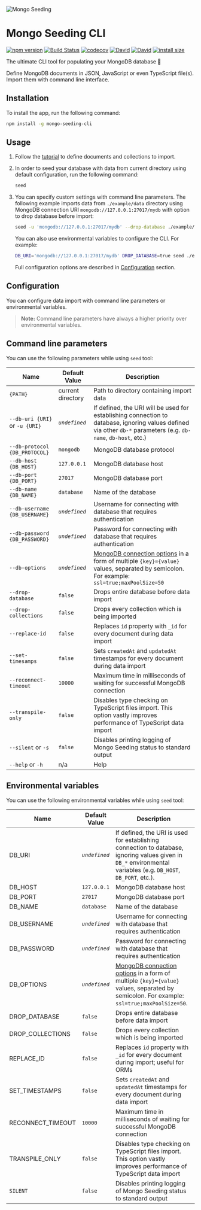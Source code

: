 ![Mongo Seeding](https://raw.githubusercontent.com/pkosiec/mongo-seeding/master/docs/assets/logo.png)

# Mongo Seeding CLI

[![npm version](https://badge.fury.io/js/mongo-seeding-cli.svg)](https://npmjs.org/package/mongo-seeding-cli) [![Build Status](https://travis-ci.org/pkosiec/mongo-seeding.svg?branch=master)](https://travis-ci.org/pkosiec/mongo-seeding) [![codecov](https://codecov.io/gh/pkosiec/mongo-seeding/branch/master/graph/badge.svg?flag=cli)](https://codecov.io/gh/pkosiec/mongo-seeding) [![David](https://img.shields.io/david/pkosiec/mongo-seeding.svg?path=cli)]() [![David](https://img.shields.io/david/dev/pkosiec/mongo-seeding.svg?path=cli)]() [![install size](https://packagephobia.now.sh/badge?p=mongo-seeding-cli)](https://packagephobia.now.sh/result?p=mongo-seeding-cli)

The ultimate CLI tool for populating your MongoDB database :rocket: 

Define MongoDB documents in JSON, JavaScript or even TypeScript file(s). Import them with command line interface.

## Installation

To install the app, run the following command:

```bash
npm install -g mongo-seeding-cli
```

## Usage

1. Follow the [tutorial](https://github.com/pkosiec/mongo-seeding/blob/master/docs/import-data-definition.md) to define documents and collections to import.
1. In order to seed your database with data from current directory using default configuration, run the following command:

    ```bash
    seed
    ```

1. You can specify custom settings with command line parameters. The following example imports data from `./example/data` directory using MongoDB connection URI `mongodb://127.0.0.1:27017/mydb` with option to drop database before import:

    ```bash
    seed -u 'mongodb://127.0.0.1:27017/mydb' --drop-database ./example/data
    ```

    You can also use environmental variables to configure the CLI. For example:

    ```bash
    DB_URI='mongodb://127.0.0.1:27017/mydb' DROP_DATABASE=true seed ./example/data
    ```

    Full configuration options are described in [Configuration](#configuration) section.

## Configuration

You can configure data import with command line parameters or environmental variables.

> **Note:** Command line parameters have always a higher priority over environmental variables.

## Command line parameters

You can use the following parameters while using `seed` tool:

| Name        | Default Value  | Description         |
|-------------|----------------|---------------------|
| `{PATH}` | current directory | Path to directory containing import data |
| `--db-uri {URI}` or `-u {URI}` | *`undefined`* | If defined, the URI will be used for establishing connection to database, ignoring values defined via other `db-*` parameters (e.g. `db-name`, `db-host`, etc.)
| `--db-protocol {DB_PROTOCOL}` | `mongodb` | MongoDB database protocol |
| `--db-host {DB_HOST}` | `127.0.0.1` | MongoDB database host |
| `--db-port {DB_PORT}` | `27017` | MongoDB database port |
| `--db-name {DB_NAME}` | `database` | Name of the database |
| `--db-username {DB_USERNAME}` | *`undefined`*  | Username for connecting with database that requires authentication |
| `--db-password {DB_PASSWORD}` | *`undefined`*  | Password for connecting with database that requires authentication |
| `--db-options` | *`undefined`* | [MongoDB connection options](https://docs.mongodb.com/manual/reference/connection-string/) in a form of multiple `{key}={value}` values, separated by semicolon. For example: `ssl=true;maxPoolSize=50` |
| `--drop-database` | `false` | Drops entire database before data import |
| `--drop-collections` | `false` | Drops every collection which is being imported |
| `--replace-id` | `false` | Replaces `id` property with `_id` for every document during data import |
| `--set-timesamps` | `false` | Sets `createdAt` and `updatedAt` timestamps for every document during data import |
| `--reconnect-timeout` | `10000` | Maximum time in milliseconds of waiting for successful MongoDB connection |
| `--transpile-only` | `false` | Disables type checking on TypeScript files import. This option vastly improves performance of TypeScript data import |
| `--silent` or `-s` | `false` | Disables printing logging of Mongo Seeding status to standard output |
| `--help` or `-h` | n/a | Help

## Environmental variables

You can use the following environmental variables while using `seed` tool:

| Name        | Default Value  | Description         |
|-------------|----------------|---------------------|
| DB_URI | *`undefined`* | If defined, the URI is used for establishing connection to database, ignoring values given in `DB_*` environmental variables (e.g. `DB_HOST`, `DB_PORT`, etc.).
| DB_HOST | `127.0.0.1` | MongoDB database host |
| DB_PORT | `27017` | MongoDB database port |
| DB_NAME | `database` | Name of the database |
| DB_USERNAME | *`undefined`* | Username for connecting with database that requires authentication |
| DB_PASSWORD | *`undefined`* | Password for connecting with database that requires authentication |
| DB_OPTIONS | *`undefined`* | [MongoDB connection options](https://docs.mongodb.com/manual/reference/connection-string/) in a form of multiple `{key}={value}` values, separated by semicolon. For example: `ssl=true;maxPoolSize=50`. |
| DROP_DATABASE | `false` | Drops entire database before data import |
| DROP_COLLECTIONS | `false` | Drops every collection which is being imported |
| REPLACE_ID | `false` | Replaces `id` property with `_id` for every document during import; useful for ORMs | 
| SET_TIMESTAMPS | `false` | Sets `createdAt` and `updatedAt` timestamps for every document during data import |
| RECONNECT_TIMEOUT | `10000` | Maximum time in milliseconds of waiting for successful MongoDB connection |
| TRANSPILE_ONLY | `false` | Disables type checking on TypeScript files import. This option vastly improves performance of TypeScript data import |
| `SILENT` | `false` | Disables printing logging of Mongo Seeding status to standard output |